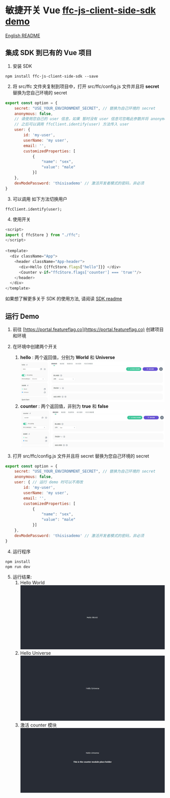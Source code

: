 # 敏捷开关 Vue [ffc-js-client-side-sdk demo](https://github.com/feature-flags-co/ffc-js-client-side-sdk)
[English README](README-EN.md)

## 集成 SDK 到已有的 Vue 项目
1. 安装 SDK
```
npm install ffc-js-client-side-sdk --save 
```
2. 将 src/ffc 文件夹复制到项目中，打开 src/ffc/config.js 文件并且将 **secret** 替换为您自己环境的 secret
```javascript
export const option = {
    secret: "USE_YOUR_ENVIRONMENT_SECRET", // 替换为自己环境的 secret
    anonymous: false,
    // 请使用您自己的 user 信息，如果 暂时没有 user 信息可忽略此参数并将 anonymous 设为 true, 
    // 之后可以调用 ffcClient.identify(user) 方法传入 user
    user: {
        id: 'my-user',
        userName: 'my user',
        email: '',
        customizedProperties: [
            {
                "name": "sex",
                "value": "male"
            }]
    },
    devModePassword: 'thisisademo' // 激活开发者模式的密码，非必须
}
```

3. 可以调用 如下方法切换用户
```
ffcClient.identify(user);
```
4. 使用开关
```js
<script>
import { ffcStore } from "./ffc";
</script>

<template>
  <div className="App">
    <header className="App-header">
      <div>Hello {{ffcStore.flags["hello"]}} </div>
      <Counter v-if="ffcStore.flags['counter'] === 'true'"/>
    </header>
  </div>
</template>
```

如果想了解更多关于 SDK 的使用方法, 请阅读 [SDK readme](https://github.com/feature-flags-co/ffc-js-client-side-sdk)

## 运行 Demo
1. 前往 [https://portal.featureflag.co](https://portal.featureflag.co) 创建项目和环境
2. 在环境中创建两个开关
    1. **hello** : 两个返回值，分别为 **World** 和 **Universe**
       ![hello flag config](./assets/helloflag.jpg)
    2. **counter** : 两个返回值，非别为 **true** 和 **false**
       ![counter flag config](./assets/counterflag.jpg)


3. 打开 src/ffc/config.js 文件并且将 secret 替换为您自己环境的 secret
```javascript
export const option = {
    secret: "USE_YOUR_ENVIRONMENT_SECRET", // 替换为自己环境的 secret
    anonymous: false,
    user: { // 运行 demo 时可以不用改
        id: 'my-user',
        userName: 'my user',
        email: '',
        customizedProperties: [
            {
                "name": "sex",
                "value": "male"
            }]
    },
    devModePassword: 'thisisademo' // 激活开发者模式的密码，非必须
}
```

4. 运行程序
```
npm install
npm run dev
```

5. 运行结果:
    1. Hello World
       ![Hello World](./assets/helloworld.jpg)
    2. Hello Universe
       ![Hello Universe](./assets/hellouniverse.jpg)
    3. 激活 counter 模块
       ![Activate counter module](./assets/withcountermodule.jpg)
